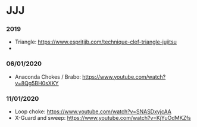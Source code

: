 # JJJ

### 2019

- Triangle: https://www.espritjjb.com/technique-clef-triangle-jujitsu
-

### 06/01/2020

- Anaconda Chokes / Brabo: https://www.youtube.com/watch?v=8Qg5BH0sXKY

### 11/01/2020

- Loop choke: https://www.youtube.com/watch?v=SNASDxyjcAA
- X-Guard and sweep: https://www.youtube.com/watch?v=KjYuOdMKZfs
